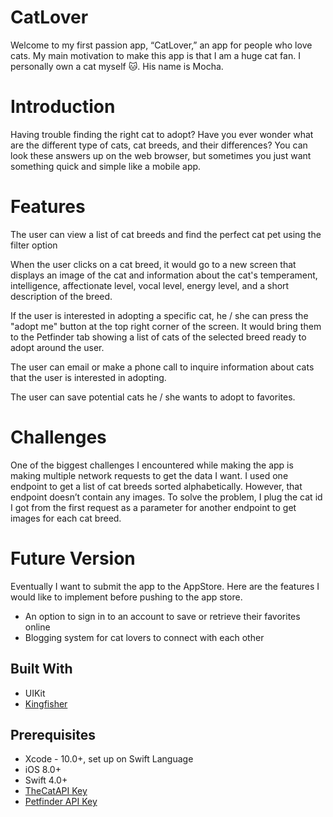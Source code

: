 # CatLover
Welcome to my first passion app, “CatLover,” an app for people who love cats. My main motivation to make this app is that I am a huge cat fan. I personally own a cat myself 🐱. His name is Mocha. 

# Introduction
Having trouble finding the right cat to adopt? Have you ever wonder what are the different type of cats, cat breeds, and their differences? You can look these answers up on the web browser, but sometimes you just want something quick and simple like a mobile app.

# Features

The user can view a list of cat breeds and find the perfect cat pet using the filter option
![]()

When the user clicks on a cat breed, it would go to a new screen that displays an image of the cat and information about the cat's temperament, intelligence, affectionate level, vocal level, energy level, and a short description of the breed.
![]()

If the user is interested in adopting a specific cat, he / she can press the "adopt me" button at the top right corner of the screen. It would bring them to the Petfinder tab showing a list of cats of the selected breed ready to adopt around the user.
![]()

The user can email or make a phone call to inquire information about cats that the user is interested in adopting.
![]()

The user can save potential cats he / she wants to adopt to favorites.
![]()
 
# Challenges
One of the biggest challenges I encountered while making the app is making multiple network requests to get the data I want. I used one endpoint to get a list of cat breeds sorted alphabetically. However, that endpoint doesn’t contain any images. To solve the problem, I plug the cat id I got from the first request as a parameter for another endpoint to get images for each cat breed. 

# Future Version
Eventually I want to submit the app to the AppStore. Here are the features I would like to implement before pushing to the app store.
- An option to sign in to an account to save or retrieve their favorites online
- Blogging system for cat lovers to connect with each other 

## Built With
* UIKit
* [Kingfisher](https://github.com/onevcat/Kingfisher)

## Prerequisites
* Xcode - 10.0+, set up on Swift Language
* iOS 8.0+
* Swift 4.0+
* [TheCatAPI Key](https://thecatapi.com/)
* [Petfinder API Key](https://www.petfinder.com/developers/)
